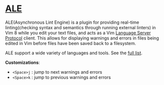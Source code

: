 # [ALE]

ALE(Asynchronous Lint Engine) is a plugin for providing real-time linting(checking syntax and semantics through running external linters) in Vim 8 while you edit your text files,
and acts as a Vim [Language Server Protocol](https//langserver.org) client.
This allows for displaying warnings and errors in files being edited in Vim before files have been saved back to a filesystem.

ALE support a wide variety of languages and tools. See the [full list](https://github.com/w0rp/ale/blob/master/supported-tools.md).

**Customizations**:

 * `<Space>j` : jump to next warnings and errors
 * `<Space>k` : jump to previous warnings and errors


[ALE]: https://github.com/w0rp/ale

